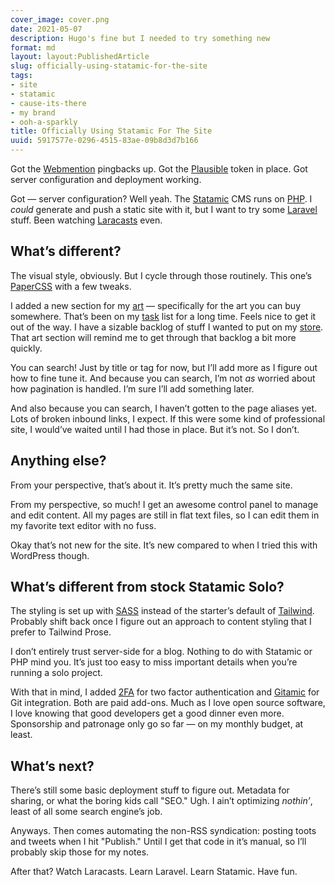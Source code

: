 ```yaml
---
cover_image: cover.png
date: 2021-05-07
description: Hugo's fine but I needed to try something new
format: md
layout: layout:PublishedArticle
slug: officially-using-statamic-for-the-site
tags:
- site
- statamic
- cause-its-there
- my brand
- ooh-a-sparkly
title: Officially Using Statamic For The Site
uuid: 5917577e-0296-4515-83ae-09b8d3d7b166
---
```


Got the [Webmention][webmention] pingbacks up.  Got the [Plausible][plausible] token in place.  Got
server configuration and deployment working.

Got — server configuration?  Well yeah.  The [Statamic][statamic] CMS runs on [PHP][php].  I
*could* generate and push a static site with it, but I want to try some
[Laravel][laravel] stuff.  Been watching [Laracasts][laracasts] even.

## What’s different?

The visual style, obviously.  But I cycle through those routinely.  This one’s
[PaperCSS][paper-css] with a few tweaks.

I added a new section for my [art][] — specifically for the art you can buy
somewhere.  That’s been on my [task][] list for a long time.  Feels nice to get it
out of the way.  I have a sizable backlog of stuff I wanted to put on my
[store][].  That art section will remind me to get through that backlog a bit more
quickly.

You can search!
Just by title or tag for now, but I’ll add more as I figure out how to fine tune it.
And because you can search, I’m not *as* worried about how pagination is handled.
I’m sure I’ll add something later.

And also because you can search, I haven’t gotten to the page aliases yet.
Lots of broken inbound links, I expect.
If this were some kind of professional site, I would’ve waited until I had those in place.
But it’s not.
So I don’t.

## Anything else?

From your perspective, that’s about it.  It’s pretty much the same site.

From my perspective, so much!  I get an awesome control panel to manage and
edit content.  All my pages are still in flat text files, so I can edit them in
my favorite text editor with no fuss.

Okay that’s not new for the site.  It’s new compared to when I tried this with
WordPress though.

## What’s different from stock Statamic Solo?

The styling is set up with [SASS][sass] instead of the starter’s default of
[Tailwind][tailwind].  Probably shift back once I figure out an approach to
content styling that I prefer to Tailwind Prose.

I don’t entirely trust server-side for a blog.  Nothing to do with Statamic or
PHP mind you.  It’s just too easy to miss important details when you’re running
a solo project.

With that in mind, I added [2FA][2fa] for two factor authentication and
[Gitamic][gitamic] for Git integration.  Both are paid add-ons.  Much as I love
open source software, I love knowing that good developers get a good dinner
even more.  Sponsorship and patronage only go so far — on my monthly budget, at
least.

## What’s next?

There’s still some basic deployment stuff to figure out.  Metadata for sharing,
or what the boring kids call "SEO." Ugh.  I ain’t optimizing *nothin’*, least
of all some search engine’s job.

Anyways.  Then comes automating the non-RSS syndication: posting toots and
tweets when I hit "Publish." Until I get that code in it’s manual, so I’ll
probably skip those for my notes.

After that?  Watch Laracasts.  Learn Laravel.  Learn Statamic.  Have fun.

[webmention]: https://webmention.io
[plausible]: https://plausible.io
[statamic]: https://statamic.com
[php]: https://php.net
[laravel]: https://laravel.com/
[laracasts]: https://laracasts.com/
[paper-css]: https://www.getpapercss.com/
[art]: /art
[task]: /tags/taskwarrior
[store]: https://www.designbyhumans.com/shop/randomgeek/
[sass]: https://sass-lang.com/
[tailwind]: https://tailwindcss.com/
[2fa]: https://statamic.com/addons/jrc9designstudio/2fa
[gitamic]: https://statamic.com/addons/simonhamp/gitamic
